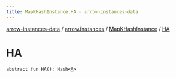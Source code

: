 ```yaml
---
title: MapKHashInstance.HA - arrow-instances-data
---
```


[arrow-instances-data](../../index.html) / [arrow.instances](../index.html) / [MapKHashInstance](index.html) / [HA](./-h-a.html)

# HA

`abstract fun HA(): Hash<`[`A`](index.html#A)`>`